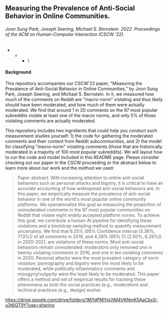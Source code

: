 ## Measuring the Prevalence of Anti-Social Behavior in Online Communities.
###### Joon Sung Park, Joseph Seering, Michael S. Bernstein. 2022. Proceedings of the ACM on Human-Computer Interaction (CSCW ’22). 
* * * \

#### Background
This repository accompanies our CSCW'22 paper, "Measuring the Prevalence of Anti-Social Behavior in Online Communities," by Joon Sung Park, Joseph Seering, and Michael S. Bernstein. In it, we measured how much of the comments on Reddit are "macro-norm" violating and thus likely should have been moderated, and how much of them were actually moderated. We find that around 1 in 20 comments on the 97 most popular subreddits violate at least one of the macro norms, and only 5% of those violating comments are actually moderated. 

This repository includes two ingridients that could help you conduct such measurement studies yourself: 1) the code for gathering the moderated comments and their content from Reddit subcommunities, and 2) the model for classifying "macro-norm" violating comments (those that are historically moderated in a majority of 100 most popular subreddits). We will layout how to run the code and model included in this README page. Please consider checking out our paper in the CSCW proceeding or the abstract below to learn more about our work and the method we used: 

> Paper abstract: With increasing attention to online anti-social behaviors such as personal attacks and bigotry, it is critical to have an accurate accounting of how widespread anti-social behaviors are. In this paper, we empirically measure the prevalence of anti-social behavior in one of the world's most popular online community platforms. We operationalize this goal as measuring the proportion of unmoderated comments in the 97 most popular communities on Reddit that violate eight widely accepted platform norms. To achieve this goal, we contribute a human-AI pipeline for identifying these violations and a bootstrap sampling method to quantify measurement uncertainty. We find that 6.25% (95% Confidence Interval [5.36%, 7.13%]) of all comments in 2016, and 4.28% (95% CI [2.50%, 6.26%]) in 2020-2021, are violations of these norms. Most anti-social behaviors remain unmoderated: moderators only removed one in twenty violating comments in 2016, and one in ten violating comments in 2020. Personal attacks were the most prevalent category of norm violation; pornography and bigotry were the most likely to be moderated, while politically inflammatory comments and misogyny/vulgarity were the least likely to be moderated. This paper offers a method and set of empirical results for tracking these phenomena as both the social practices (e.g., moderation) and technical practices (e.g., design) evolve.

https://drive.google.com/drive/folders/1MYdPMYpUtM4VKNmK5AaCbxS-u3t6QT9Y?usp=sharing
